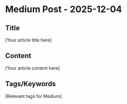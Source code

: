 # Medium Post - 2025-12-04

## Title
[Your article title here]

## Content
[Your article content here]

## Tags/Keywords
[Relevant tags for Medium]
